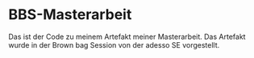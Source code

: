 # BBS-Masterarbeit
Das ist der Code zu meinem Artefakt meiner Masterarbeit. Das Artefakt wurde in der Brown bag Session von der adesso SE vorgestellt.
